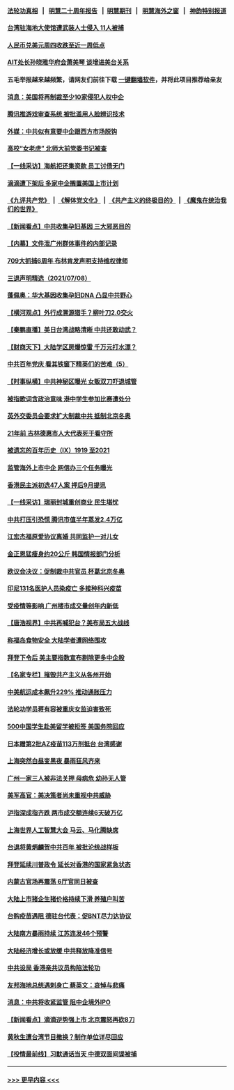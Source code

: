 #### [法轮功真相](https://github.com/gfw-breaker/truth/blob/master/README.md?t=0) &nbsp;&nbsp;|&nbsp;&nbsp; [明慧二十周年报告](https://github.com/gfw-breaker/mh-reports/blob/master/README.md?t=0) &nbsp;&nbsp;|&nbsp;&nbsp;[明慧期刊](https://github.com/gfw-breaker/mh-qikan) &nbsp;&nbsp;|&nbsp;&nbsp; [明慧海外之窗](https://github.com/gfw-breaker/mh-news/blob/master/README.md?t=0) &nbsp;&nbsp;|&nbsp;&nbsp; [神韵特别报道](https://github.com/gfw-breaker/mh-news/blob/master/shenyun.md?t=0)
#### [台湾驻海地大使馆遭武装人士侵入 11人被捕](../pages/nsc413/n13077919.md?t=07091501) 
#### [人民币兑美元周四收跌至近一周低点](../pages/nsc413/n13077510.md?t=07091501) 
#### [AIT处长孙晓雅华府会萧美琴 谈增进美台关系](../pages/nsc413/n13077845.md?t=07091501) 
#### 五毛举报越来越频繁，请网友们前往下载 [一键翻墙软件](https://github.com/gfw-breaker/ssr-accounts)，并将此项目推荐给亲友
#### [消息：美国将再制裁至少10家侵犯人权中企](../pages/nsc413/n13077699.md?t=07091501) 
#### [腾讯推游戏审查系统 被批滥用人脸辨识技术](../pages/nsc413/n13077634.md?t=07091501) 
#### [外媒：中共似有意要中企跟西方市场脱钩](../pages/nsc413/n13077540.md?t=07091501) 
#### [高校“女老虎” 北师大前党委书记被查](../pages/nsc413/n13077636.md?t=07091501) 
#### [【一线采访】海航拒还集资款 员工讨债无门](../pages/nsc413/n13077608.md?t=07091501) 
#### [滴滴遭下架后 多家中企搁置美国上市计划](../pages/nsc413/n13077377.md?t=07091501) 
#### [《九评共产党》](https://github.com/begood0513/9ping.md/blob/master/README.md) &nbsp;|&nbsp; [《解体党文化》](../../../../jtdwh.md/blob/master/README.md)  &nbsp;|&nbsp; [《共产主义的终极目的》](../../../../gczydzjmd.md/blob/master/README.md) &nbsp;|&nbsp; [《魔鬼在统治我们的世界》](../../../../mgztzwmdsj.md/blob/master/README.md) 
#### [【新闻看点】中共收集孕妇基因 三大邪恶目的](../pages/nsc413/n13077182.md?t=07091501) 
#### [【内幕】文件泄广州群体事件的内部记录](../pages/nsc413/n13072708.md?t=07091501) 
#### [709大抓捕6周年 布林肯发声明支持维权律师](../pages/nsc413/n13077382.md?t=07091501) 
#### [三退声明精选（2021/07/08）](../pages/nsc413/n13077477.md?t=07091501) 
#### [蓬佩奥：华大基因收集孕妇DNA 凸显中共野心](../pages/nsc413/n13077228.md?t=07091501) 
#### [【横河观点】外行成溯源猎手？柳叶刀2.0交火](../pages/nsc413/n13077266.md?t=07091501) 
#### [【秦鹏直播】美日台湾战略清晰 中共还敢动武？](../pages/nsc413/n13077225.md?t=07091501) 
#### [【财商天下】大陆学区房爆惊雷 千万元打水漂？](../pages/nsc413/n13076858.md?t=07091501) 
#### [中共百年党庆 看其铁窗下精英们的苦难（5）](../pages/nsc413/n13076766.md?t=07091501) 
#### [【时事纵横】中共神秘区曝光 女贩双刀吓退城管](../pages/nsc413/n13077215.md?t=07091501) 
#### [被指歌词含政治意味 港中学生参加比赛遭处分](../pages/nsc413/n13076955.md?t=07091501) 
#### [英外交委员会要求扩大制裁中共 抵制北京冬奥](../pages/nsc413/n13076754.md?t=07091501) 
#### [21年前 吉林德惠市人大代表死于看守所](../pages/nsc413/n13076677.md?t=07091501) 
#### [被遗忘的百年历史（Ⅸ）1919 至2021](../pages/nsc413/n13048246.md?t=07091501) 
#### [监管海外上市中企 网信办三个任务曝光](../pages/nsc413/n13076992.md?t=07091501) 
#### [香港民主派初选47人案 押后9月提讯](../pages/nsc413/n13077021.md?t=07091501) 
#### [【一线采访】瑞丽封城重创商业 民生堪忧](../pages/nsc413/n13076910.md?t=07091501) 
#### [中共打压引恐慌 腾讯市值半年蒸发2.4万亿](../pages/nsc413/n13076799.md?t=07091501) 
#### [江宏杰福原爱协议离婚 共同监护一对儿女](../pages/nsc413/n13076834.md?t=07091501) 
#### [金正恩猛瘦身约20公斤 韩国情报部门分析](../pages/nsc413/n13076881.md?t=07091501) 
#### [欧议会决议：促制裁中共官员 杯葛北京冬奥](../pages/nsc413/n13076851.md?t=07091501) 
#### [印尼131名医护人员染疫亡 多接种科兴疫苗](../pages/nsc413/n13076794.md?t=07091501) 
#### [受疫情等影响 广州楼市成交量创年内新低](../pages/nsc413/n13074782.md?t=07091501) 
#### [【唐浩视界】中共再喊犯台？美布局五大战线](../pages/nsc413/n13076229.md?t=07091501) 
#### [称福岛食物安全 大陆学者遭网络围攻](../pages/nsc413/n13076603.md?t=07091501) 
#### [拜登下令后 美主要指数宣布剔除更多中企股](../pages/nsc413/n13076668.md?t=07091501) 
#### [【名家专栏】摧毁共产主义从各州开始](../pages/nsc413/n13076376.md?t=07091501) 
#### [中美航运成本飙升229% 推动通胀压力](../pages/nsc413/n13076495.md?t=07091501) 
#### [法轮功学员蒋有容被重庆女监迫害致死](../pages/nsc413/n13076179.md?t=07091501) 
#### [500中国学生赴美留学被拒签 美国务院回应](../pages/nsc413/n13076589.md?t=07091501) 
#### [日本赠第2批AZ疫苗113万剂抵台 台湾感谢](../pages/nsc413/n13076157.md?t=07091501) 
#### [上海突然白昼变黑夜 暴雨狂风齐来](../pages/nsc413/n13076054.md?t=07091501) 
#### [广州一家三人被非法关押 母病危 幼孙无人管](../pages/nsc413/n13076082.md?t=07091501) 
#### [美军高官：美决策者尚未重视中共威胁](../pages/nsc413/n13076117.md?t=07091501) 
#### [沪指深成指齐跌 两市成交额连续6天破万亿](../pages/nsc413/n13075851.md?t=07091501) 
#### [上海世界人工智慧大会 马云、马化腾缺席](../pages/nsc413/n13075919.md?t=07091501) 
#### [台退将黄炳麟贺中共百年 被批沦统战样板](../pages/nsc413/n13075923.md?t=07091501) 
#### [拜登延续川普政令 延长对香港的国家紧急状态](../pages/nsc413/n13075981.md?t=07091501) 
#### [内蒙古官场再震荡 6厅官同日被查](../pages/nsc413/n13075660.md?t=07091501) 
#### [大陆上市猪企生猪价格持续下滑 养殖户叫苦](../pages/nsc413/n13075331.md?t=07091501) 
#### [台购疫苗遇阻 德驻台代表：促BNT尽力达协议](../pages/nsc413/n13075343.md?t=07091501) 
#### [大陆南方暴雨持续 江苏连发46个预警](../pages/nsc413/n13075293.md?t=07091501) 
#### [大陆经济增长或放缓 中共释放降准信号](../pages/nsc413/n13074949.md?t=07091501) 
#### [中共设局 香港亲共议员构陷法轮功](../pages/nsc413/n13074601.md?t=07091501) 
#### [友邦海地总统遇刺身亡 蔡英文：哀悼与悲痛](../pages/nsc413/n13075238.md?t=07091501) 
#### [消息：中共将收紧监管 阻中企境外IPO](../pages/nsc413/n13075213.md?t=07091501) 
#### [【新闻看点】滴滴逆势强上市 北京震怒再砍8刀](../pages/nsc413/n13074827.md?t=07091501) 
#### [黄秋生遭台湾节目撤换？制作单位详尽回应](../pages/nsc413/n13074748.md?t=07091501) 
#### [【役情最前线】习默通话当天 中德双面间谍被捕](../pages/nsc413/n13075074.md?t=07091501) 

----
#### [ >>> 更早内容 <<< ](../indexes/nsc413-earlier.md)
